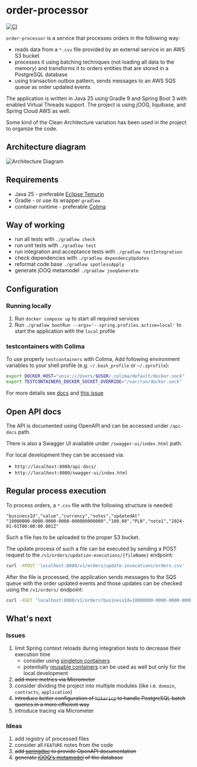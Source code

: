 # order-processor

[![CI](https://github.com/kraluk/order-processor/actions/workflows/ci.yaml/badge.svg?branch=main)](https://github.com/kraluk/order-processor/actions/workflows/ci.yaml)

`order-processor` is a service that processes orders in the following way:

* reads data from a `*.csv` file provided by an external service in an AWS S3 bucket
* processes it using batching techniques (not loading all data to the memory) and transforms it to orders entities that
  are stored in a PostgreSQL database
* using transaction outbox pattern, sends messages to an AWS SQS queue as order updated events

The application is written in Java 25 using Gradle 9 and Spring Boot 3 with enabled Virtual Threads support. The project
is using jOOQ, liquibase, and Spring Cloud AWS as well.

Some kind of the Clean Architecture variation has been used in the project to organize the code.

## Architecture diagram

![Architecture Diagram](docs/diagrams/architecture.drawio.png)

## Requirements

* Java 25 - preferable [Eclipse Temurin](https://adoptium.net/)
* Gradle - or use its wrapper `gradlew`
* container runtime - preferable [Colima](https://github.com/abiosoft/colima)

## Way of working

* run all tests with `./gradlew check`
* run unit tests with `./gradlew test`
* run integration and acceptance tests with `./gradlew testIntegration`
* check dependencies with `./gradlew dependencyUpdates`
* reformat code base `./gradlew spotlessApply`
* generate jOOQ metamodel `./gradlew jooqGenerate`

## Configuration

### Running locally

1. Run `docker compose up` to start all required services
2. Run `./gradlew bootRun --args='--spring.profiles.active=local'` to start the application with the `local` profile

### testcontainers with Colima

To use properly `testcontainers` with Colima, Add following environment variables to your shell profile (e.g.
`~/.bash_profile` or `~/.zprofile`):

```bash
export DOCKER_HOST="unix:///Users/$USER/.colima/default/docker.sock"
export TESTCONTAINERS_DOCKER_SOCKET_OVERRIDE="/var/run/docker.sock"
```

For more details see [docs](https://java.testcontainers.org/supported_docker_environment/)
and [this issue](https://github.com/testcontainers/testcontainers-java/issues/5034)

## Open API docs

The API is documented using OpenAPI and can be accessed under `/api-docs` path.

There is also a Swagger UI available under `/swagger-ui/index.html` path.

For local development they can be accessed via:
* `http://localhost:8080/api-docs/`
* `http://localhost:8080/swagger-ui/index.html`

## Regular process execution

To process orders, a `*.csv` file with the following structure is needed:

```csv
"businessId","value","currency","notes","updatedAt"
"10000000-0000-0000-0000-000000000000","100.00","PLN","note1","2024-01-01T00:00:00.001Z"
```

Such a file has to be uploaded to the proper S3 bucket.

The update process of such a file can be executed by sending a POST request to the
`/v1/orders/updation-executions/{fileName}` endpoint:

```bash
curl -XPOST 'localhost:8080/v1/orders/update-invocations/orders.csv'
```

After the file is processed, the application sends messages to the SQS queue with the order updated events and those
updates can be checked using the `/v1/orders/` endpoint:

```bash
curl -XGET 'localhost:8080/v1/orders?businessId=10000000-0000-0000-0000-000000000000'
```

## What's next

### Issues

1. limit Spring context reloads during integration tests to decrease their execution time
    * consider using 
      [singleton containers](https://java.testcontainers.org/test_framework_integration/manual_lifecycle_control/)
    * potentially [reusable containers](https://java.testcontainers.org/features/reuse/) can be used as well but only
      for the local development
2. ~~add more metrics via Micrometer~~
3. consider dividing the project into multiple modules (like i.e. `domain`, `contracts`, `application`)
4. ~~introduce better configuration of `hikaricp` to handle PostgreSQL batch queries in a more efficient way~~
5. introduce tracing via Micrometer

### Ideas

1. add registry of processed files
2. consider all `FEATURE` notes from the code
3. ~~add [springdoc](https://springdoc.org/) to provide OpenAPI documentation~~
4. ~~generate [jOOQ's metamodel](https://www.jooq.org/doc/latest/manual/code-generation/codegen-gradle/) of the database~~
